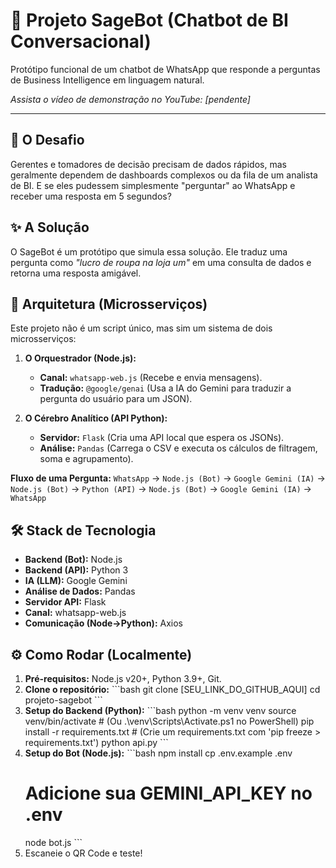# 🤖 Projeto SageBot (Chatbot de BI Conversacional)

Protótipo funcional de um chatbot de WhatsApp que responde a perguntas de Business Intelligence em linguagem natural.

*Assista o vídeo de demonstração no YouTube: [pendente]*

---

## 🎯 O Desafio

Gerentes e tomadores de decisão precisam de dados rápidos, mas geralmente dependem de dashboards complexos ou da fila de um analista de BI. E se eles pudessem simplesmente "perguntar" ao WhatsApp e receber uma resposta em 5 segundos?

## ✨ A Solução

O SageBot é um protótipo que simula essa solução. Ele traduz uma pergunta como *"lucro de roupa na loja um"* em uma consulta de dados e retorna uma resposta amigável.

## 🚀 Arquitetura (Microsserviços)

Este projeto não é um script único, mas sim um sistema de dois microsserviços:

1.  **O Orquestrador (Node.js):**
    * **Canal:** `whatsapp-web.js` (Recebe e envia mensagens).
    * **Tradução:** `@google/genai` (Usa a IA do Gemini para traduzir a pergunta do usuário para um JSON).

2.  **O Cérebro Analítico (API Python):**
    * **Servidor:** `Flask` (Cria uma API local que espera os JSONs).
    * **Análise:** `Pandas` (Carrega o CSV e executa os cálculos de filtragem, soma e agrupamento).

**Fluxo de uma Pergunta:**
`WhatsApp` → `Node.js (Bot)` → `Google Gemini (IA)` → `Node.js (Bot)` → `Python (API)` → `Node.js (Bot)` → `Google Gemini (IA)` → `WhatsApp`

## 🛠️ Stack de Tecnologia

* **Backend (Bot):** Node.js
* **Backend (API):** Python 3
* **IA (LLM):** Google Gemini
* **Análise de Dados:** Pandas
* **Servidor API:** Flask
* **Canal:** whatsapp-web.js
* **Comunicação (Node->Python):** Axios

## ⚙️ Como Rodar (Localmente)

1.  **Pré-requisitos:** Node.js v20+, Python 3.9+, Git.
2.  **Clone o repositório:**
    \`\`\`bash
    git clone [SEU_LINK_DO_GITHUB_AQUI]
    cd projeto-sagebot
    \`\`\`
3.  **Setup do Backend (Python):**
    \`\`\`bash
    python -m venv venv
    source venv/bin/activate  # (Ou .\\venv\\Scripts\\Activate.ps1 no PowerShell)
    pip install -r requirements.txt # (Crie um requirements.txt com 'pip freeze > requirements.txt')
    python api.py
    \`\`\`
4.  **Setup do Bot (Node.js):**
    \`\`\`bash
    npm install
    cp .env.example .env
    # Adicione sua GEMINI_API_KEY no .env
    node bot.js
    \`\`\`
5.  Escaneie o QR Code e teste!